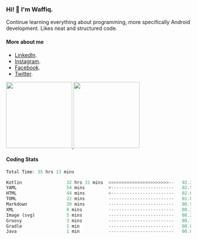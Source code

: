 ### Hi! 👋 I'm Waffiq.

Continue learning everything about programming, more specifically Android development. Likes neat and structured code.

#### More about me 
- [LinkedIn](https://www.linkedin.com/in/waffiqaziz/).
- [Instagram](https://www.instagram.com/waffiqaziz/).
- [Facebook](https://web.facebook.com/WaffiqAziz/).
- [Twitter](https://twitter.com/AzizWaffiq).

<p align="left">
<a href="https://github.com/waffiqaziz">
  <img height="180em" src="https://github-readme-stats-eight-theta.vercel.app/api?username=waffiqaziz&show_icons=true&theme=algolia&include_all_commits=true&count_private=true"/>
  <img height="180em" src="https://github-readme-stats-eight-theta.vercel.app/api/top-langs/?username=waffiqaziz&layout=compact&langs_count=8&theme=algolia"/>
</a>
</p>

#### Coding Stats
<!--START_SECTION:waka-->

```rust
Total Time: 35 hrs 13 mins

Kotlin                 32 hrs 31 mins  >>>>>>>>>>>>>>>>>>>>>>>--   92.31 %
YAML                   54 mins         >------------------------   02.58 %
HTML                   44 mins         >------------------------   02.09 %
TOML                   22 mins         -------------------------   01.05 %
Markdown               20 mins         -------------------------   00.95 %
XML                    8 mins          -------------------------   00.38 %
Image (svg)            5 mins          -------------------------   00.27 %
Groovy                 3 mins          -------------------------   00.15 %
Gradle                 1 min           -------------------------   00.09 %
Java                   1 min           -------------------------   00.07 %
```

<!--END_SECTION:waka-->
